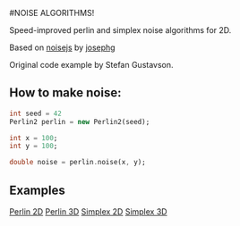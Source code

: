 #NOISE ALGORITHMS!

Speed-improved perlin and simplex noise algorithms for 2D.

Based on [noisejs](https://github.com/josephg/noisejs) by [josephg](https://github.com/josephg)

Original code example by Stefan Gustavson.

## How to make noise:

```dart
int seed = 42
Perlin2 perlin = new Perlin2(seed);

int x = 100;
int y = 100;

double noise = perlin.noise(x, y);

```

## Examples

[Perlin 2D](http://slemgrim.github.io/noise_algorithms/perlin2.html)
[Perlin 3D](http://slemgrim.github.io/noise_algorithms/perlin3.html)
[Simplex 2D](http://slemgrim.github.io/noise_algorithms/simplex2.html)
[Simplex 3D](http://slemgrim.github.io/noise_algorithms/simplex3.html)